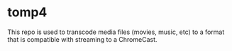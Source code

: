 # tomp4
This repo is used to transcode media files (movies, music, etc) to a format that is compatible with streaming to a ChromeCast.
